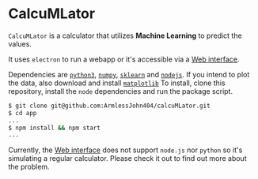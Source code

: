 # CalcuMLator

`CalcuMLator` is a calculator that utilizes <b>Machine Learning</b> to predict the values.

It uses `electron` to run a webapp or it's accessible via a [Web interface](http://armlessjohn404.github.io/calcuMLator).

Dependencies are [`python3`](https://www.python.org/), [`numpy`](http://www.numpy.org/), [`sklearn`](http://scikit-learn.org/stable/) and [`nodejs`](https://nodejs.org/en/). If you intend to plot the data, also download and install [`matplotlib`](http://matplotlib.org/)
To install, clone this repository, install the `node` dependencies and run the package script.
```bash
$ git clone git@github.com:ArmlessJohn404/calcuMLator.git
$ cd app
...
$ npm install && npm start
...
```
Currently, the [Web interface](http://armlessjohn404.github.io/calcuMLator) does not support `node.js` nor `python` so it's simulating a regular calculator. Please check it out to find out more about the problem.

